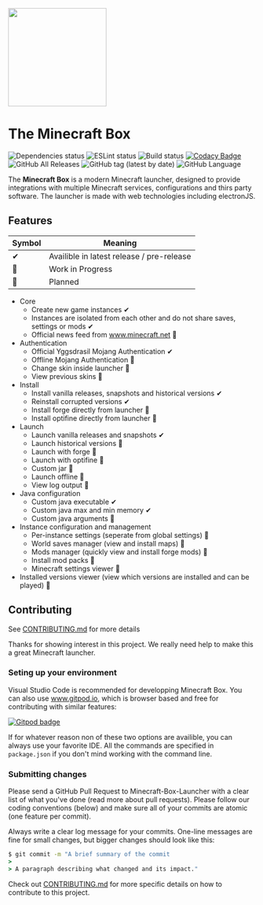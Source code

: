<img src="https://user-images.githubusercontent.com/37006668/75309971-71791f00-5807-11ea-9073-cc447354324f.png" width="200px" />

# The Minecraft Box
<!-- Badges -->
![Dependencies status](https://david-dm.org/lukechu10/Minecraft-Box-Launcher.svg)
![ESLint status](https://github.com/lukechu10/Minecraft-Box-Launcher/workflows/ESLint%20(Typescript)/badge.svg)
![Build status](https://github.com/lukechu10/Minecraft-Box-Launcher/workflows/Build%20binaries%20and%20package/badge.svg)
[![Codacy Badge](https://api.codacy.com/project/badge/Grade/0dd47431ce3746c6a95ff909f68e67f7)](https://www.codacy.com/manual/lukechu10/Minecraft-Box-Launcher?utm_source=github.com&amp;utm_medium=referral&amp;utm_content=lukechu10/Minecraft-Box-Launcher&amp;utm_campaign=Badge_Grade)
![GitHub All Releases](https://img.shields.io/github/downloads/lukechu10/Minecraft-Box-Launcher/total)
![GitHub tag (latest by date)](https://img.shields.io/github/v/tag/lukechu10/Minecraft-Box-Launcher?label=latest%20pre-release)
![GitHub Language](https://img.shields.io/github/languages/top/lukechu10/Minecraft-Box-Launcher?color=rgb%288%2C144%2C166%29)

The **Minecraft Box** is a modern Minecraft launcher, designed to provide integrations with multiple Minecraft services, configurations and thirs party software. The launcher is made with web technologies including electronJS.

## Features
Symbol	| Meaning
-------	| -----------
✔		| Availible in latest release / pre-release
🔨		| Work in Progress
🦄		| Planned
- Core
	- Create new game instances ✔
	- Instances are isolated from each other and do not share saves, settings or mods ✔
	- Official news feed from www.minecraft.net 🔨
- Authentication
	- Official Yggsdrasil Mojang Authentication ✔
	- Offline Mojang Authentication 🔨
	- Change skin inside launcher 🔨
	- View previous skins 🦄
- Install
	- Install vanilla releases, snapshots and historical versions ✔
	- Reinstall corrupted versions ✔
	- Install forge directly from launcher 🦄
	- Install optifine directly from launcher 🦄
- Launch
	- Launch vanilla releases and snapshots ✔
	- Launch historical versions 🦄
	- Launch with forge 🦄
	- Launch with optifine 🦄
	- Custom jar 🔨
	- Launch offline 🔨
	- View log output 🔨
- Java configuration
	- Custom java executable ✔
	- Custom java max and min memory ✔
	- Custom java arguments 🔨
- Instance configuration and management
	- Per-instance settings (seperate from global settings) 🔨
	- World saves manager (view and install maps) 🔨
	- Mods manager (quickly view and install forge mods) 🦄
	- Install mod packs 🦄
	- Minecraft settings viewer 🦄
- Installed versions viewer (view which versions are installed and can be played) 🔨

## Contributing
See [CONTRIBUTING.md](https://github.com/lukechu10/Minecraft-Box-Launcher/blob/master/.github/CONTRIBUTING.md) for more details

Thanks for showing interest in this project. We really need help to make this a great Minecraft launcher.

### Seting up your environment
Visual Studio Code is recommended for developping Minecraft Box.
You can also use www.gitpod.io, which is browser based and free for contributing with similar features:

[![Gitpod badge](https://gitpod.io/button/open-in-gitpod.svg)](https://gitpod.io#https://github.com/lukechu10/Minecraft-Box-Launcher)

If for whatever reason non of these two options are availible, you can always use your favorite IDE.
All the commands are specified in `package.json` if you don't mind working with the command line.

### Submitting changes
Please send a GitHub Pull Request to Minecraft-Box-Launcher with a clear list of what you've done (read more about pull requests). Please follow our coding conventions (below) and make sure all of your commits are atomic (one feature per commit).

Always write a clear log message for your commits. One-line messages are fine for small changes, but bigger changes should look like this:

```cmd
$ git commit -m "A brief summary of the commit
> 
> A paragraph describing what changed and its impact."
```

Check out [CONTRIBUTING.md](https://github.com/lukechu10/Minecraft-Box-Launcher/blob/master/.github/CONTRIBUTING.md) for more specific details on how to contribute to this project.
